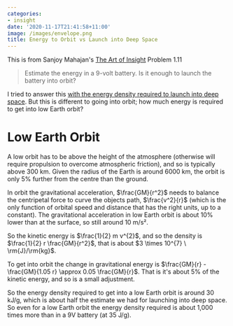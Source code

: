 ```yaml
---
categories:
- insight
date: '2020-11-17T21:41:58+11:00'
image: /images/envelope.png
title: Energy to Orbit vs Launch into Deep Space
---
```


This is from Sanjoy Mahajan's [The Art of Insight](https://mitpress.mit.edu/books/art-insight-science-and-engineering) Problem 1.11

> Estimate the energy in a 9-volt battery. Is it enough to launch the battery into orbit?

I tried to answer this [with the energy density required to launch into deep space](/energy-density-launch).
But this is different to going into orbit; how much energy is required to get into low Earth orbit?

# Low Earth Orbit

A low orbit has to be above the height of the atmosphere (otherwise will require propulsion to overcome atmospheric friction), and so is typically above 300 km.
Given the radius of the Earth is around 6000 km, the orbit is only 5% further from the centre than the ground.

In orbit the gravitational acceleration, $\frac{GM}{r^2}$ needs to balance the centripetal force to curve the objects path, $\frac{v^2}{r}$ (which is the only function of orbital speed and distance that has the right units, up to a constant).
The gravitational acceleration in low Earth orbit is about 10% lower than at the surface, so still around 10 m/s².

So the kinetic energy is $\frac{1}{2} m v^{2}$, and so the density is $\frac{1}{2} r \frac{GM}{r^2}$, that is about $3 \times 10^{7} \ \rm{J}/\rm{kg}$.

To get into orbit the change in gravitational energy is $\frac{GM}{r} - \frac{GM}{1.05 r} \approx 0.05 \frac{GM}{r}$.
That is it's about 5% of the kinetic energy, and so is a small adjustment.

So the energy density required to get into a low Earth orbit is around 30 kJ/g, which is about half the estimate we had for launching into deep space.
So even for a low Earth orbit the energy density required is about 1,000 times more than in a 9V battery (at 35 J/g).